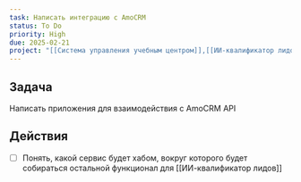```yaml
---
task: Написать интеграцию с AmoCRM
status: To Do
priority: High
due: 2025-02-21
project: "[[Система управления учебным центром]],[[ИИ-квалификатор лидов]]"
---
```

## Задача

Написать приложения для взаимодействия с AmoCRM API
## Действия

- [ ] Понять, какой сервис будет хабом, вокруг которого будет собираться остальной функционал для [[ИИ-квалификатор лидов]]